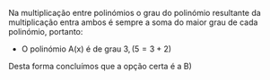 Na multiplicação entre polinómios o grau do polinómio resultante da multiplicação entra ambos é sempre a soma do maior grau de cada polinómio, portanto: 

 - O polinómio A(x) é de grau $3 , (5 = 3 +2 )$

 Desta forma concluímos que a opção certa é a B)

